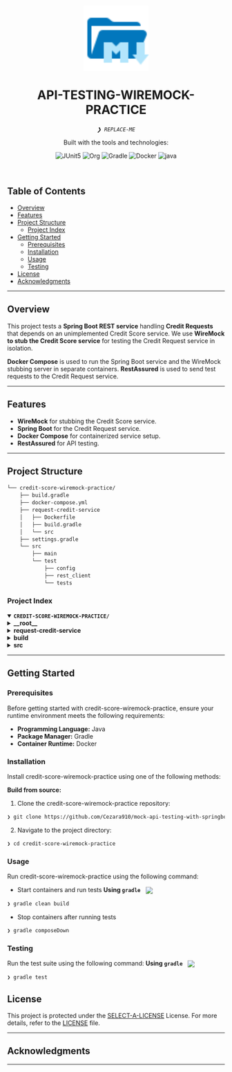 <p align="center">
    <img src="https://raw.githubusercontent.com/PKief/vscode-material-icon-theme/ec559a9f6bfd399b82bb44393651661b08aaf7ba/icons/folder-markdown-open.svg" align="center" width="30%">
</p>
<p align="center"><h1 align="center">API-TESTING-WIREMOCK-PRACTICE</h1></p>
<p align="center">
	<em><code>❯ REPLACE-ME</code></em>
</p>
<p align="center">
	<!-- local repository, no metadata badges. --></p>
<p align="center">Built with the tools and technologies:</p>
<p align="center">
	<img src="https://img.shields.io/badge/JUnit5-25A162.svg?style=default&logo=JUnit5&logoColor=white" alt="JUnit5">
	<img src="https://img.shields.io/badge/Org-77AA99.svg?style=default&logo=Org&logoColor=white" alt="Org">
	<img src="https://img.shields.io/badge/Gradle-02303A.svg?style=default&logo=Gradle&logoColor=white" alt="Gradle">
	<img src="https://img.shields.io/badge/Docker-2496ED.svg?style=default&logo=Docker&logoColor=white" alt="Docker">
	<img src="https://img.shields.io/badge/java-%23ED8B00.svg?style=default&logo=openjdk&logoColor=white" alt="java">
</p>
<br>

##  Table of Contents

- [ Overview](#-overview)
- [ Features](#-features)
- [ Project Structure](#-project-structure)
  - [ Project Index](#-project-index)
- [ Getting Started](#-getting-started)
  - [ Prerequisites](#-prerequisites)
  - [ Installation](#-installation)
  - [ Usage](#-usage)
  - [ Testing](#-testing)
- [ License](#-license)
- [ Acknowledgments](#-acknowledgments)

---

##  Overview

This project tests a **Spring Boot REST service** handling **Credit Requests** that depends on an unimplemented Credit Score service. We use **WireMock to stub the Credit Score service** for testing the Credit Request service in isolation.

**Docker Compose** is used to run the Spring Boot service and the WireMock stubbing server in separate containers. **RestAssured** is used to send test requests to the Credit Request service.

---

##  Features

- **WireMock** for stubbing the Credit Score service.
- **Spring Boot** for the Credit Request service.
- **Docker Compose** for containerized service setup.
- **RestAssured** for API testing.

---

##  Project Structure

```sh
└── credit-score-wiremock-practice/
    ├── build.gradle
    ├── docker-compose.yml
    ├── request-credit-service
    │   ├── Dockerfile
    │   ├── build.gradle
    │   └── src
    ├── settings.gradle
    └── src
        ├── main
        └── test
            ├── config
            ├── rest_client
            └── tests
```


###  Project Index
<details open>
	<summary><b><code>CREDIT-SCORE-WIREMOCK-PRACTICE/</code></b></summary>
	<details> <!-- __root__ Submodule -->
		<summary><b>__root__</b></summary>
		<blockquote>
			<table>
			<tr>
				<td><b><a href='/Users/biancacezara/IdeaProjects/credit-score-wiremock-practice/blob/master/build.gradle'>build.gradle</a></b></td>
				<td><code>❯ REPLACE-ME</code></td>
			</tr>
			<tr>
				<td><b><a href='/Users/biancacezara/IdeaProjects/credit-score-wiremock-practice/blob/master/docker-compose.yml'>docker-compose.yml</a></b></td>
				<td><code>❯ REPLACE-ME</code></td>
			</tr>
			<tr>
				<td><b><a href='/Users/biancacezara/IdeaProjects/credit-score-wiremock-practice/blob/master/gradlew.bat'>gradlew.bat</a></b></td>
				<td><code>❯ REPLACE-ME</code></td>
			</tr>
			<tr>
				<td><b><a href='/Users/biancacezara/IdeaProjects/credit-score-wiremock-practice/blob/master/settings.gradle'>settings.gradle</a></b></td>
				<td><code>❯ REPLACE-ME</code></td>
			</tr>
			</table>
		</blockquote>
	</details>
	<details> <!-- request-credit-service Submodule -->
		<summary><b>request-credit-service</b></summary>
		<blockquote>
			<table>
			<tr>
				<td><b><a href='/Users/biancacezara/IdeaProjects/credit-score-wiremock-practice/blob/master/request-credit-service/Dockerfile'>Dockerfile</a></b></td>
				<td><code>❯ REPLACE-ME</code></td>
			</tr>
			<tr>
				<td><b><a href='/Users/biancacezara/IdeaProjects/credit-score-wiremock-practice/blob/master/request-credit-service/build.gradle'>build.gradle</a></b></td>
				<td><code>❯ REPLACE-ME</code></td>
			</tr>
			</table>
			<details>
				<summary><b>build</b></summary>
				<blockquote>
					<details>
						<summary><b>tmp</b></summary>
						<blockquote>
							<details>
								<summary><b>bootJar</b></summary>
								<blockquote>
									<table>
									<tr>
										<td><b><a href='/Users/biancacezara/IdeaProjects/credit-score-wiremock-practice/blob/master/request-credit-service/build/tmp/bootJar/MANIFEST.MF'>MANIFEST.MF</a></b></td>
										<td><code>❯ REPLACE-ME</code></td>
									</tr>
									</table>
								</blockquote>
							</details>
							<details>
								<summary><b>compileJava</b></summary>
								<blockquote>
									<table>
									<tr>
										<td><b><a href='/Users/biancacezara/IdeaProjects/credit-score-wiremock-practice/blob/master/request-credit-service/build/tmp/compileJava/previous-compilation-data.bin'>previous-compilation-data.bin</a></b></td>
										<td><code>❯ REPLACE-ME</code></td>
									</tr>
									</table>
								</blockquote>
							</details>
						</blockquote>
					</details>
				</blockquote>
			</details>
			<details>
				<summary><b>src</b></summary>
				<blockquote>
					<details>
						<summary><b>main</b></summary>
						<blockquote>
							<details>
								<summary><b>java</b></summary>
								<blockquote>
									<details>
										<summary><b>org</b></summary>
										<blockquote>
											<details>
												<summary><b>example</b></summary>
												<blockquote>
													<table>
													<tr>
														<td><b><a href='/Users/biancacezara/IdeaProjects/credit-score-wiremock-practice/blob/master/request-credit-service/src/main/java/org/example/RequestCreditService.java'>RequestCreditService.java</a></b></td>
														<td><code>❯ REPLACE-ME</code></td>
													</tr>
													</table>
													<details>
														<summary><b>config</b></summary>
														<blockquote>
															<table>
															<tr>
																<td><b><a href='/Users/biancacezara/IdeaProjects/credit-score-wiremock-practice/blob/master/request-credit-service/src/main/java/org/example/config/AppConfig.java'>AppConfig.java</a></b></td>
																<td><code>❯ REPLACE-ME</code></td>
															</tr>
															</table>
														</blockquote>
													</details>
													<details>
														<summary><b>controller</b></summary>
														<blockquote>
															<table>
															<tr>
																<td><b><a href='/Users/biancacezara/IdeaProjects/credit-score-wiremock-practice/blob/master/request-credit-service/src/main/java/org/example/controller/CreditRequestController.java'>CreditRequestController.java</a></b></td>
																<td><code>❯ REPLACE-ME</code></td>
															</tr>
															</table>
														</blockquote>
													</details>
													<details>
														<summary><b>model</b></summary>
														<blockquote>
															<table>
															<tr>
																<td><b><a href='/Users/biancacezara/IdeaProjects/credit-score-wiremock-practice/blob/master/request-credit-service/src/main/java/org/example/model/CreditResponse.java'>CreditResponse.java</a></b></td>
																<td><code>❯ REPLACE-ME</code></td>
															</tr>
															<tr>
																<td><b><a href='/Users/biancacezara/IdeaProjects/credit-score-wiremock-practice/blob/master/request-credit-service/src/main/java/org/example/model/CreditResponseBuilder.java'>CreditResponseBuilder.java</a></b></td>
																<td><code>❯ REPLACE-ME</code></td>
															</tr>
															<tr>
																<td><b><a href='/Users/biancacezara/IdeaProjects/credit-score-wiremock-practice/blob/master/request-credit-service/src/main/java/org/example/model/CreditRequest.java'>CreditRequest.java</a></b></td>
																<td><code>❯ REPLACE-ME</code></td>
															</tr>
															<tr>
																<td><b><a href='/Users/biancacezara/IdeaProjects/credit-score-wiremock-practice/blob/master/request-credit-service/src/main/java/org/example/model/CreditScoreResponse.java'>CreditScoreResponse.java</a></b></td>
																<td><code>❯ REPLACE-ME</code></td>
															</tr>
															</table>
														</blockquote>
													</details>
													<details>
														<summary><b>service</b></summary>
														<blockquote>
															<table>
															<tr>
																<td><b><a href='/Users/biancacezara/IdeaProjects/credit-score-wiremock-practice/blob/master/request-credit-service/src/main/java/org/example/service/CreditService.java'>CreditService.java</a></b></td>
																<td><code>❯ REPLACE-ME</code></td>
															</tr>
															</table>
														</blockquote>
													</details>
												</blockquote>
											</details>
										</blockquote>
									</details>
								</blockquote>
							</details>
						</blockquote>
					</details>
				</blockquote>
			</details>
		</blockquote>
	</details>
	<details> <!-- build Submodule -->
		<summary><b>build</b></summary>
		<blockquote>
			<details>
				<summary><b>resources</b></summary>
				<blockquote>
					<details>
						<summary><b>test</b></summary>
						<blockquote>
							<details>
								<summary><b>wiremock</b></summary>
								<blockquote>
									<details>
										<summary><b>__files</b></summary>
										<blockquote>
											<table>
											<tr>
												<td><b><a href='/Users/biancacezara/IdeaProjects/credit-score-wiremock-practice/blob/master/build/resources/test/wiremock/__files/credit_score_response_sufficient.json'>credit_score_response_sufficient.json</a></b></td>
												<td><code>❯ REPLACE-ME</code></td>
											</tr>
											<tr>
												<td><b><a href='/Users/biancacezara/IdeaProjects/credit-score-wiremock-practice/blob/master/build/resources/test/wiremock/__files/credit_score_response_insufficient.json'>credit_score_response_insufficient.json</a></b></td>
												<td><code>❯ REPLACE-ME</code></td>
											</tr>
											</table>
										</blockquote>
									</details>
									<details>
										<summary><b>mappings</b></summary>
										<blockquote>
											<table>
											<tr>
												<td><b><a href='/Users/biancacezara/IdeaProjects/credit-score-wiremock-practice/blob/master/build/resources/test/wiremock/mappings/credit_score_service_stub.json'>credit_score_service_stub.json</a></b></td>
												<td><code>❯ REPLACE-ME</code></td>
											</tr>
											</table>
										</blockquote>
									</details>
								</blockquote>
							</details>
						</blockquote>
					</details>
				</blockquote>
			</details>
			<details>
				<summary><b>test-results</b></summary>
				<blockquote>
					<details>
						<summary><b>test</b></summary>
						<blockquote>
							<details>
								<summary><b>binary</b></summary>
								<blockquote>
									<table>
									<tr>
										<td><b><a href='/Users/biancacezara/IdeaProjects/credit-score-wiremock-practice/blob/master/build/test-results/test/binary/results.bin'>results.bin</a></b></td>
										<td><code>❯ REPLACE-ME</code></td>
									</tr>
									<tr>
										<td><b><a href='/Users/biancacezara/IdeaProjects/credit-score-wiremock-practice/blob/master/build/test-results/test/binary/output.bin.idx'>output.bin.idx</a></b></td>
										<td><code>❯ REPLACE-ME</code></td>
									</tr>
									<tr>
										<td><b><a href='/Users/biancacezara/IdeaProjects/credit-score-wiremock-practice/blob/master/build/test-results/test/binary/output.bin'>output.bin</a></b></td>
										<td><code>❯ REPLACE-ME</code></td>
									</tr>
									</table>
								</blockquote>
							</details>
						</blockquote>
					</details>
				</blockquote>
			</details>
			<details>
				<summary><b>tmp</b></summary>
				<blockquote>
					<details>
						<summary><b>compileTestJava</b></summary>
						<blockquote>
							<table>
							<tr>
								<td><b><a href='/Users/biancacezara/IdeaProjects/credit-score-wiremock-practice/blob/master/build/tmp/compileTestJava/previous-compilation-data.bin'>previous-compilation-data.bin</a></b></td>
								<td><code>❯ REPLACE-ME</code></td>
							</tr>
							</table>
						</blockquote>
					</details>
				</blockquote>
			</details>
		</blockquote>
	</details>
	<details> <!-- src Submodule -->
		<summary><b>src</b></summary>
		<blockquote>
			<details>
				<summary><b>test</b></summary>
				<blockquote>
					<details>
						<summary><b>resources</b></summary>
						<blockquote>
							<details>
								<summary><b>wiremock</b></summary>
								<blockquote>
									<details>
										<summary><b>__files</b></summary>
										<blockquote>
											<table>
											<tr>
												<td><b><a href='/Users/biancacezara/IdeaProjects/credit-score-wiremock-practice/blob/master/src/test/resources/wiremock/__files/credit_score_response_sufficient.json'>credit_score_response_sufficient.json</a></b></td>
												<td><code>❯ REPLACE-ME</code></td>
											</tr>
											<tr>
												<td><b><a href='/Users/biancacezara/IdeaProjects/credit-score-wiremock-practice/blob/master/src/test/resources/wiremock/__files/credit_score_response_insufficient.json'>credit_score_response_insufficient.json</a></b></td>
												<td><code>❯ REPLACE-ME</code></td>
											</tr>
											</table>
										</blockquote>
									</details>
									<details>
										<summary><b>mappings</b></summary>
										<blockquote>
											<table>
											<tr>
												<td><b><a href='/Users/biancacezara/IdeaProjects/credit-score-wiremock-practice/blob/master/src/test/resources/wiremock/mappings/credit_score_service_stub.json'>credit_score_service_stub.json</a></b></td>
												<td><code>❯ REPLACE-ME</code></td>
											</tr>
											</table>
										</blockquote>
									</details>
								</blockquote>
							</details>
						</blockquote>
					</details>
					<details>
						<summary><b>java</b></summary>
						<blockquote>
							<details>
								<summary><b>config</b></summary>
								<blockquote>
									<table>
									<tr>
										<td><b><a href='/Users/biancacezara/IdeaProjects/credit-score-wiremock-practice/blob/master/src/test/java/config/Configuration.java'>Configuration.java</a></b></td>
										<td><code>❯ REPLACE-ME</code></td>
									</tr>
									<tr>
										<td><b><a href='/Users/biancacezara/IdeaProjects/credit-score-wiremock-practice/blob/master/src/test/java/config/TestConfig.java'>TestConfig.java</a></b></td>
										<td><code>❯ REPLACE-ME</code></td>
									</tr>
									</table>
								</blockquote>
							</details>
							<details>
								<summary><b>rest_client</b></summary>
								<blockquote>
									<table>
									<tr>
										<td><b><a href='/Users/biancacezara/IdeaProjects/credit-score-wiremock-practice/blob/master/src/test/java/rest_client/RestClient.java'>RestClient.java</a></b></td>
										<td><code>❯ REPLACE-ME</code></td>
									</tr>
									</table>
								</blockquote>
							</details>
						</blockquote>
					</details>
				</blockquote>
			</details>
		</blockquote>
	</details>
</details>

---
##  Getting Started

###  Prerequisites

Before getting started with credit-score-wiremock-practice, ensure your runtime environment meets the following requirements:

- **Programming Language:** Java
- **Package Manager:** Gradle
- **Container Runtime:** Docker


###  Installation

Install credit-score-wiremock-practice using one of the following methods:

**Build from source:**

1. Clone the credit-score-wiremock-practice repository:
```sh
❯ git clone https://github.com/Cezara910/mock-api-testing-with-springboot.git
```

2. Navigate to the project directory:
```sh
❯ cd credit-score-wiremock-practice
```

###  Usage
Run credit-score-wiremock-practice using the following command:

- Start containers and run tests **Using `gradle`** &nbsp; [<img align="center" src="https://img.shields.io/badge/Gradle-02303A.svg?style={badge_style}&logo=gradle&logoColor=white" />](https://gradle.org/)

```sh
❯ gradle clean build
```

- Stop containers after running tests
```sh
❯ gradle composeDown
```

###  Testing
Run the test suite using the following command:
**Using `gradle`** &nbsp; [<img align="center" src="https://img.shields.io/badge/Gradle-02303A.svg?style={badge_style}&logo=gradle&logoColor=white" />](https://gradle.org/)

```sh
❯ gradle test
```

##  License

This project is protected under the [SELECT-A-LICENSE](https://choosealicense.com/licenses) License. For more details, refer to the [LICENSE](https://choosealicense.com/licenses/) file.

---

##  Acknowledgments


---
